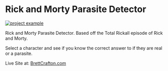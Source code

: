 # Rick and Morty Parasite Detector

<a href="https://brettcrafton.com/Portfolio/Rick-and-Morty/index.html" target="_blank" rel="noreferrer"> <img src="https://github.com/BrettCrafton/BrettCrafton/blob/main/assets/Rick%20and%20Morty%20gif.gif?raw=true" alt="project example"/> </a>

Rick and Morty Parasite Detector. Based off the Total Rickall episode of Rick and Morty.

Select a character and see if you know the correct answer to if they are real or a parasite.

Live Site at: <a href="https://brettcrafton.com/Portfolio/Rick-and-Morty/index.html" target="_blank" rel="noreferrer"> BrettCrafton.com </a> 

